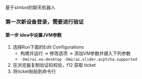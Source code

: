 基于simbot的聊天机器人


### 第一次新设备登录，需要进行验证
#### 第一步 idea中设置JVM参数
1. 选择Run下面的Edit Configurations
   - 构建并运行 -> 修改选项 -> 添加VM参数并键入下列参数
   - `-Dmirai.no-desktop -Dmirai.slider.acptcha.supported`
2. 在浏览器复制验证码校验，f12 获取 ticket
3. 将ticket粘贴到命令行
